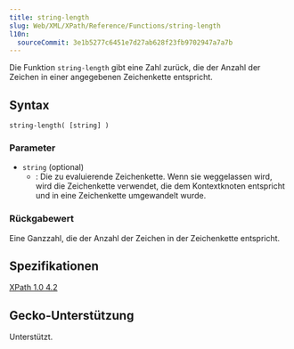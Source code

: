 ```yaml
---
title: string-length
slug: Web/XML/XPath/Reference/Functions/string-length
l10n:
  sourceCommit: 3e1b5277c6451e7d27ab628f23fb9702947a7a7b
---
```


Die Funktion `string-length` gibt eine Zahl zurück, die der Anzahl der Zeichen in einer angegebenen Zeichenkette entspricht.

## Syntax

```plain
string-length( [string] )
```

### Parameter

- `string` (optional)
  - : Die zu evaluierende Zeichenkette. Wenn sie weggelassen wird, wird die Zeichenkette verwendet, die dem Kontextknoten entspricht und in eine Zeichenkette umgewandelt wurde.

### Rückgabewert

Eine Ganzzahl, die der Anzahl der Zeichen in der Zeichenkette entspricht.

## Spezifikationen

[XPath 1.0 4.2](https://www.w3.org/TR/1999/REC-xpath-19991116/#function-string-length)

## Gecko-Unterstützung

Unterstützt.

